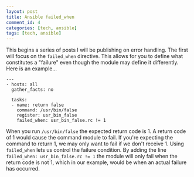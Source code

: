 ```yaml
---
layout: post
title: Ansible failed_when
comment_id: 4
categories: [tech, ansible]
tags: [tech, ansible]
---
```


This begins a series of posts I will be publishing on error handling. The first will focus on the `failed_when` directive. This allows for you to define what constitutes a "failure" even though the module may define it differently. Here is an example...
```
---
- hosts: all
  gather_facts: no

  tasks:
  - name: return false
    command: /usr/bin/false
    register: usr_bin_false
    failed_when: usr_bin_false.rc != 1
```
When you run `/usr/bin/false` the expected return code is 1. A return code of 1 would cause the command module to fail. If you're expecting the command to return 1, we may only want to fail if we don't receive 1. Using `failed_when` lets us control the failure condition. By adding the line `failed_when: usr_bin_false.rc != 1` the module will only fail when the return code is not 1, which in our example, would be when an actual failure has occurred.